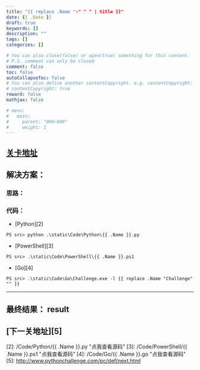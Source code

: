 ```yaml
---
title: "{{ replace .Name "-" " " | title }}"
date: {{ .Date }}
draft: true
keywords: []
description: ""
tags: []
categories: []

# You can also close(false) or open(true) something for this content.
# P.S. comment can only be closed
comment: false
toc: false
autoCollapseToc: false
# You can also define another contentCopyright. e.g. contentCopyright: "This is another copyright."
# contentCopyright: true
reward: false
mathjax: false

# menu:
#   main:
#     parent: "000~009"
#     weight: 1
---
```


## [关卡地址][1]

## 解决方案：

### 思路：

### 代码：

* [Python][2]

```
PS src> python .\static\Code\Python\{{ .Name }}.py
```

* [PowerShell][3]

```
PS src> .\static\Code\PowerShell\{{ .Name }}.ps1
```

* [Go][4]

```
PS src> .\static\Code\Go\Challenge.exe -l {{ replace .Name "Challenge" "" }}
```

---
## 最终结果： result

## [下一关地址][5]

[1]: http://www.pythonchallenge.com/pc/def/current.html
[2]: /Code/Python/{{ .Name }}.py "点我查看源码"
[3]: /Code/PowerShell/{{ .Name }}.ps1 "点我查看源码"
[4]: /Code/Go/{{ .Name }}.go "点我查看源码"
[5]: http://www.pythonchallenge.com/pc/def/next.html
